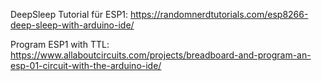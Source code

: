 DeepSleep Tutorial für ESP1: https://randomnerdtutorials.com/esp8266-deep-sleep-with-arduino-ide/

Program ESP1 with TTL: https://www.allaboutcircuits.com/projects/breadboard-and-program-an-esp-01-circuit-with-the-arduino-ide/
